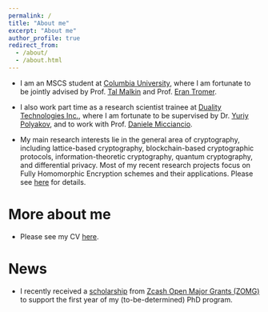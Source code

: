 ```yaml
---
permalink: /
title: "About me"
excerpt: "About me"
author_profile: true
redirect_from: 
  - /about/
  - /about.html
---
```


- I am an MSCS student at [Columbia University](https://www.columbia.edu/), where I am fortunate to be jointly advised by Prof. [Tal Malkin](http://www.cs.columbia.edu/~tal/) and Prof. [Eran Tromer](https://www.tau.ac.il/~tromer/).

- I also work part time as a research scientist trainee at [Duality Technologies Inc.](https://dualitytech.com/), where I am fortunate to be supervised by Dr. [Yuriy Polyakov](https://ypolyakov.gitlab.io/), and to work with Prof. [Daniele Micciancio](https://cseweb.ucsd.edu/~daniele/).

- My main research interests lie in the general area of cryptography, including lattice-based cryptography, blockchain-based cryptographic protocols, information-theoretic cryptography, quantum cryptography, and differential privacy. Most of my recent research projects focus on Fully Homomorphic Encryption schemes and their applications. Please see [here](https://zeyuthomasliu.github.io/publications/) for details.

# More about me

- Please see my CV [here](https://zeyuthomasliu.github.io/files/CV.pdf).

# News

- I recently received a [scholarship](https://grants.zfnd.org/proposals/470030928) from [Zcash Open Major Grants (ZOMG)](https://zcashomg.org/) to support the first year of my (to-be-determined) PhD program.